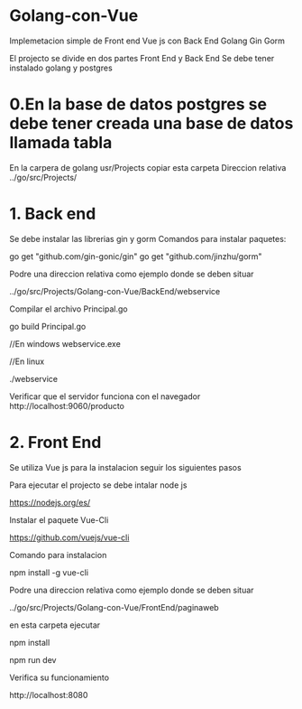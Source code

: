 # Golang-con-Vue
Implemetacion simple de Front end Vue js con Back End Golang Gin Gorm

El projecto se divide en dos partes Front End y Back End
Se debe tener instalado golang y postgres

# 0.En la base de datos postgres se debe tener creada una base de datos llamada tabla

En la carpera de golang usr/Projects copiar esta carpeta
Direccion relativa
../go/src/Projects/

# 1. Back end

Se debe instalar las librerias gin y gorm
Comandos para instalar paquetes:

go get "github.com/gin-gonic/gin"
go get "github.com/jinzhu/gorm"

Podre una direccion relativa como ejemplo donde se deben situar

../go/src/Projects/Golang-con-Vue/BackEnd/webservice


Compilar el archivo Principal.go

go build Principal.go

//En windows
webservice.exe

//En linux

./webservice

Verificar que el servidor funciona con el navegador
http://localhost:9060/producto




# 2. Front End
Se utiliza Vue js para la instalacion seguir los siguientes pasos

Para ejecutar el projecto se debe intalar node js

https://nodejs.org/es/

Instalar el paquete Vue-Cli

https://github.com/vuejs/vue-cli

Comando para instalacion

npm install -g vue-cli

Podre una direccion relativa como ejemplo donde se deben situar

../go/src/Projects/Golang-con-Vue/FrontEnd/paginaweb

en esta carpeta ejecutar 

npm install

npm run dev

Verifica su funcionamiento

http://localhost:8080

